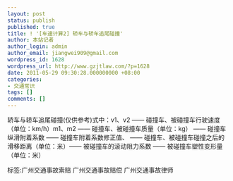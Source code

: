 ```yaml
---
layout: post
status: publish
published: true
title: ! '[车速计算2] 轿车与轿车追尾碰撞'
author: 本站记者
author_login: admin
author_email: jiangwei909@gmail.com
wordpress_id: 1628
wordpress_url: http://www.gzjtlaw.com/?p=1628
date: 2011-05-29 09:30:28.000000000 +08:00
categories:
- 交通常识
tags: []
comments: []
---
```

轿车与轿车追尾碰撞(仅供参考)式中：v1、v2 &mdash;&mdash; 碰撞车、被碰撞车行驶速度（单位：km&#47;h）m1、m2 &mdash;&mdash; 碰撞车、被碰撞车质量（单位：kg） &mdash;&mdash; 碰撞车纵滑附着系数 &mdash;&mdash; 碰撞车附着系数修正值、  &mdash;&mdash; 碰撞车、被碰撞车碰撞之后的滑移距离（单位：米）&mdash;&mdash; 被碰撞车的滚动阻力系数 &mdash;&mdash; 被碰撞车塑性变形量（单位：米）标签:广州交通事故索赔 广州交通事故赔偿 广州交通事故律师
